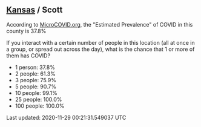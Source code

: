 
## [Kansas](/united-states/kansas) / Scott

According to [MicroCOVID.org](http://microcovid.org),
the "Estimated Prevalence" of COVID in this county is 37.8%

If you interact with a certain number of people in this location
(all at once in a group, or spread out across the day), what is the chance that
1 or more of them has COVID?

- 1 person: 37.8%
- 2 people: 61.3%
- 3 people: 75.9%
- 5 people: 90.7%
- 10 people: 99.1%
- 25 people: 100.0%
- 100 people: 100.0%

Last updated: 2020-11-29 00:21:31.549037 UTC
